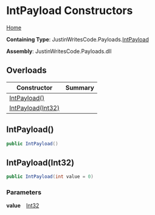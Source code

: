 # IntPayload Constructors

[Home](../../../README.md)

**Containing Type**: JustinWritesCode\.Payloads\.[IntPayload](../README.md)

**Assembly**: JustinWritesCode\.Payloads\.dll

## Overloads

| Constructor | Summary |
| ----------- | ------- |
| [IntPayload()](#857928792) | |
| [IntPayload(Int32)](#1429737834) | |

<a id="857928792"></a>

## IntPayload\(\) 

```csharp
public IntPayload()
```

<a id="1429737834"></a>

## IntPayload\(Int32\) 

```csharp
public IntPayload(int value = 0)
```

### Parameters

**value** &ensp; [Int32](https://docs.microsoft.com/en-us/dotnet/api/system.int32)
